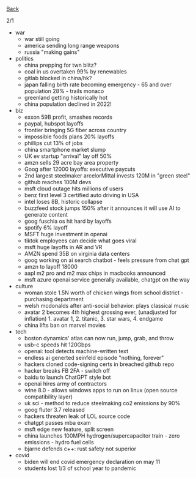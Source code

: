 [Back](index.md)

2/1
- war
  - war still going
  - america sending long range weapons
  - russia "making gains"
- politics
  - china prepping for twn blitz?
  - coal in us overtaken 99% by renewables
  - gitlab blocked in china/hk?
  - japan falling birth rate becoming emergency - 65 and over population 28% - trails monaco
  - greenland getting historically hot
  - china population declined in 2022!
- biz
  - exxon 59B profit, smashes records
  - paypal, hubspot layoffs
  - frontier bringing 5G fiber across country
  - impossible foods plans 20% layoffs
  - phillips cut 13% of jobs
  - china smartphone market slump
  - UK ev startup "arrival" lay off 50%
  - amzn sells 29 acre bay area property
  - Goog after 12000 layoffs: executive paycuts
  - 2nd largest steelmaker arcelorMittal invests 120M in "green steel"
  - github reaches 100M devs
  - msft cloud outage hits millions of users
  - benz first level 3 certified auto driving in USA
  - intel loses 8B, historic collapse
  - buzzfeed stock jumps 150% after it announces it will use AI to generate content
  - goog fuschia os hit hard by layoffs
  - spotify 6% layoff
  - MSFT huge investment in openai
  - tiktok employees can decide what goes viral
  - msft huge layoffs in AR and VR
  - AMZN spend 35B on virginia data centers
  - goog working on ai search chatbot - feels pressure from chat gpt
  - amzn to layoff 18000
  - aapl m2 pro and m2 max chips in macbooks announced
  - msft azure openai service generally available, chatgpt on the way
- culture
  - woman stole 1.5N worth of chicken wings from school district - purchasing department
  - welsh mcdonalds after anti-social behavior: plays classical music
  - avatar 2 becomes 4th highest grossing ever, (unadjusted for inflation) 1.  avatar 1, 2.  titanic, 3.  star wars, 4.  endgame
  - china lifts ban on marvel movies
- tech
  - boston dynamics' atlas can now run, jump, grab, and throw
  - usb-c speeds hit 120Gbps
  - openai: tool detects machine-written text
  - endless ai generted seinfeld episode "nothing, forever"
  - hackers cloned code-signing certs in breached github repo
  - hacker breaks FB 2FA - switch off
  - baidu to launch ChatGPT style bot
  - openai hires army of contractors
  - wine 8.0 - allows windows apps to run on linux (open source compatibility layer)
  - uk sci - method to reduce steelmaking co2 emissions by 90%
  - goog fluter 3.7 released
  - hackers threaten leak of LOL source code
  - chatgpt passes mba exam
  - msft edge new feature, split screen
  - china launches 100MPH hydrogen/supercapacitor train - zero emissions - hydro fuel cells
  - bjarne defends c++: rust safety not superior
- covid
  - biden will end covid emergency declaration on may 11
  - students lost 1/3 of school year to pandemic